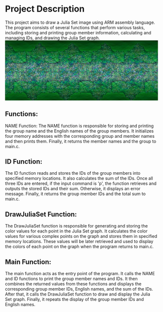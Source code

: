 # Project Description
This project aims to draw a Julia Set image using ARM assembly language. The program consists of several functions that perform various tasks, including storing and printing group member information, calculating and managing IDs, and drawing the Julia Set graph. ![image](https://github.com/lhan0123/CYCU-Assembly-DrawjuliaSet/blob/main/images/result.JPG)

## Functions:
NAME Function:
The NAME function is responsible for storing and printing the group name and the English names of the group members. It initializes four memory addresses with the corresponding group and member names and then prints them. Finally, it returns the member names and the group to main.c.

## ID Function:
The ID function reads and stores the IDs of the group members into specified memory locations. It also calculates the sum of the IDs. Once all three IDs are entered, if the input command is 'p', the function retrieves and outputs the stored IDs and their sum. Otherwise, it displays an error message. Finally, it returns the group member IDs and the total sum to main.c.

## DrawJuliaSet Function:
The DrawJuliaSet function is responsible for generating and storing the color values for each point in the Julia Set graph. It calculates the color values for various complex points on the graph and stores them in specified memory locations. These values will be later retrieved and used to display the colors of each point on the graph when the program returns to main.c.

## Main Function:
The main function acts as the entry point of the program. It calls the NAME and ID functions to print the group member names and IDs. It then combines the returned values from these functions and displays the corresponding group member IDs, English names, and the sum of the IDs. After that, it calls the DrawJuliaSet function to draw and display the Julia Set graph. Finally, it repeats the display of the group member IDs and English names.
